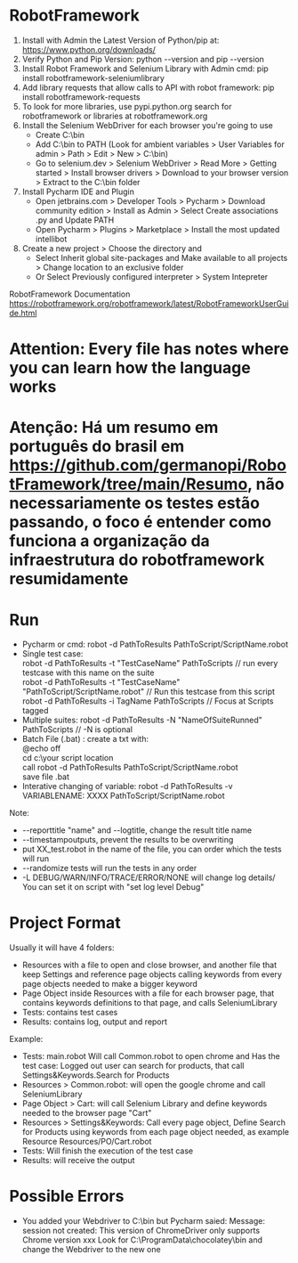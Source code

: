 # RobotFramework


1) Install with Admin the Latest Version of Python/pip at: https://www.python.org/downloads/
2) Verify Python and Pip Version: python --version and pip --version
3) Install Robot Framework and Selenium Library with Admin cmd: pip install robotframework-seleniumlibrary
4) Add library requests that allow calls to API with robot framework: pip install robotframework-requests
5) To look for more libraries, use pypi.python.org search for robotframework or libraries at robotframework.org 
6) Install the Selenium WebDriver for each browser you're going to use  
     * Create C:\bin   
     * Add C:\bin to PATH (Look for ambient variables > User Variables for admin > Path > Edit > New > C:\bin)  
     * Go to selenium.dev > Selenium WebDriver > Read More > Getting started > Install browser drivers > Download to your browser version > Extract to the C:\bin folder  
7) Install Pycharm IDE and Plugin
    * Open jetbrains.com > Developer Tools > Pycharm > Download community edition > Install as Admin > Select Create associations .py and Update PATH 
    * Open Pycharm > Plugins > Marketplace > Install the most updated intellibot    
8) Create a new project > Choose the directory and  
     * Select Inherit global site-packages and Make available to all projects > Change location to an exclusive folder     
     * Or Select Previously configured interpreter > System Intepreter 

RobotFramework Documentation 
https://robotframework.org/robotframework/latest/RobotFrameworkUserGuide.html

# Attention: Every file has notes where you can learn how the language works
# Atenção: Há um resumo em português do brasil em https://github.com/germanopi/RobotFramework/tree/main/Resumo, não necessariamente os testes estão passando, o foco é entender como funciona a organização da infraestrutura do robotframework resumidamente 

# Run
   * Pycharm or cmd: robot -d PathToResults PathToScript/ScriptName.robot
   * Single test case:   
   robot -d PathToResults -t "TestCaseName" PathToScripts  // run every testcase with this name on the suite  
   robot -d PathToResults -t "TestCaseName" "PathToScript/ScriptName.robot" // Run this testcase from this script  
   robot -d PathToResults -i TagName PathToScripts   // Focus at Scripts tagged   
   * Multiple suites: robot -d PathToResults -N "NameOfSuiteRunned" PathToScripts     // -N is optional
   * Batch File (.bat) : create a txt with:  
            @echo off  
            cd c:\your script location  
            call  robot -d PathToResults PathToScript/ScriptName.robot  
            save file .bat  
   * Interative changing of variable:  robot -d PathToResults -v VARIABLENAME: XXXX PathToScript/ScriptName.robot        
   
   Note:  
   * --reporttitle "name" and --logtitle, change the result title name  
   * --timestampoutputs, prevent the results to be overwriting  
   * put XX_test.robot in the name of the file, you can order which the tests will run
   * --randomize  tests will run the tests in any order
   * -L DEBUG/WARN/INFO/TRACE/ERROR/NONE will change log details/ You can set it on script with "set log level   Debug"
         
# Project Format
Usually it will have 4 folders:   
   * Resources with a file to open and close browser, and another file that keep Settings and reference page objects calling keywords from every page objects needed to make a bigger keyword  
   * Page Object inside Resources with a file for each browser page, that contains keywords definitions to that page, and calls SeleniumLibrary    
   * Tests: contains test cases   
   * Results: contains log, output and report   

   
Example:  
   * Tests: main.robot Will call Common.robot to open chrome and Has the test case: Logged out user can search for products, that call Settings&Keywords.Search for Products    
   * Resources > Common.robot: will open the google chrome  and call SeleniumLibrary
   * Page Object > Cart: will call Selenium Library and define keywords needed to the browser page "Cart"  
   * Resources > Settings&Keywords: Call every page object, Define Search for Products using keywords from each page object needed, as example Resource  Resources/PO/Cart.robot
   * Tests: Will finish the execution of the test case
   * Results: will receive the output 
   
# Possible Errors
   * You added your Webdriver to C:\bin but Pycharm saied:  Message: session not created: This version of ChromeDriver only supports Chrome version xxx
Look for C:\ProgramData\chocolatey\bin and change the Webdriver to the new one
